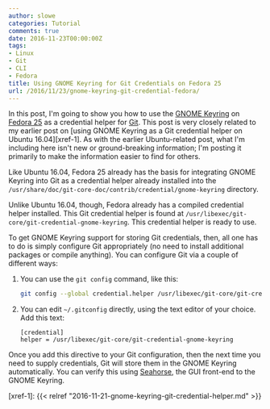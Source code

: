 ```yaml
---
author: slowe
categories: Tutorial
comments: true
date: 2016-11-23T00:00:00Z
tags:
- Linux
- Git
- CLI
- Fedora
title: Using GNOME Keyring for Git Credentials on Fedora 25
url: /2016/11/23/gnome-keyring-git-credential-fedora/
---
```


In this post, I'm going to show you how to use the [GNOME Keyring][link-2] on [Fedora 25][link-4] as a credential helper for [Git][link-1]. This post is very closely related to my earlier post on [using GNOME Keyring as a Git credential helper on Ubuntu 16.04][xref-1]. As with the earlier Ubuntu-related post, what I'm including here isn't new or ground-breaking information; I'm posting it primarily to make the information easier to find for others.

Like Ubuntu 16.04, Fedora 25 already has the basis for integrating GNOME Keyring into Git as a credential helper already installed into the `/usr/share/doc/git-core-doc/contrib/credential/gnome-keyring` directory.

Unlike Ubuntu 16.04, though, Fedora already has a compiled credential helper installed. This Git credential helper is found at `/usr/libexec/git-core/git-credential-gnome-keyring`. This credential helper is ready to use.

To get GNOME Keyring support for storing Git credentials, then, all one has to do is simply configure Git appropriately (no need to install additional packages or compile anything). You can configure Git via a couple of different ways:

1. You can use the `git config` command, like this:

    ```sh
    git config --global credential.helper /usr/libexec/git-core/git-credential-gnome-keyring
    ```

2. You can edit `~/.gitconfig` directly, using the text editor of your choice. Add this text:

    ```text
    [credential]
    helper = /usr/libexec/git-core/git-credential-gnome-keyring
    ```

Once you add this directive to your Git configuration, then the next time you need to supply credentials, Git will store them in the GNOME Keyring automatically. You can verify this using [Seahorse][link-3], the GUI front-end to the GNOME Keyring.

[link-1]: https://git-scm.com/
[link-2]: https://wiki.gnome.org/action/show/Projects/GnomeKeyring
[link-3]: https://wiki.gnome.org/Apps/Seahorse
[link-4]: https://www.getfedora.com/
[xref-1]: {{< relref "2016-11-21-gnome-keyring-git-credential-helper.md" >}}
